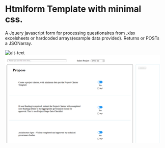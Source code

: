 # Htmlform Template with minimal css.
 A Jquery javascript form for processing questionaires from .xlsx excelsheets or hardcoded arrays(example data provided). 
 Returns or POSTs a JSONarray. 
 
![alt-text](https://github.com/I-Alpha/JQuery-Html-form/blob/main/htmlgif.gif)
![image](https://github.com/I-Alpha/JQuery-Html-form/blob/main/Html_Image.png)
